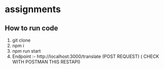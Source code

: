 # assignments

## How to run code 
1. git clone
2. npm i
3. npm run start
4. Endpoint :- http://localhost:3000/translate (POST REQUEST) ( CHECK WITH POSTMAN THIS RESTAPI)
